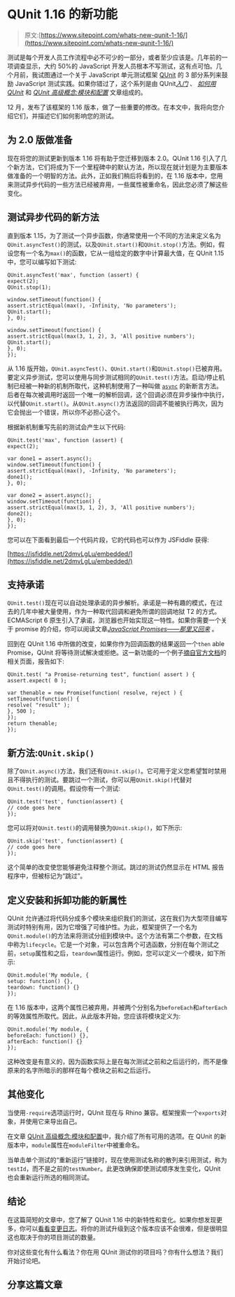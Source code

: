 # QUnit 1.16 的新功能

> 原文:[https://www.sitepoint.com/whats-new-qunit-1-16/](https://www.sitepoint.com/whats-new-qunit-1-16/)

测试是每个开发人员工作流程中必不可少的一部分，或者至少应该是。几年前的一项调查显示，大约 50%的 JavaScript 开发人员根本不写测试，这有点可怕。几个月前，我试图通过一个关于 JavaScript 单元测试框架 [QUnit](http://qunitjs.com) 的 3 部分系列来鼓励 JavaScript 测试实践。如果你错过了，这个系列是由 QUnit[<cite>入门</cite>](https://www.sitepoint.com/getting-started-qunit/) 、 [<cite>如何用 QUnit</cite>](https://www.sitepoint.com/test-asynchronous-code-qunit/) 和 [<cite>QUnit 高级概念:模块和配置</cite>](https://www.sitepoint.com/qunit-advanced-concepts-modules-configuration/) 文章组成的。

12 月，发布了该框架的 1.16 版本，做了一些重要的修改。在本文中，我将向您介绍它们，并描述它们如何影响您的测试。

## 为 2.0 版做准备

现在将您的测试更新到版本 1.16 将有助于您迁移到版本 2.0。QUnit 1.16 引入了几个新方法，它们将成为下一个里程碑中的默认方法，所以现在就计划是为主要版本做准备的一个明智的方法。此外，正如我们稍后将看到的，在 1.16 版本中，您用来测试异步代码的一些方法已经被弃用，一些属性被重命名，因此您必须了解这些变化。

## 测试异步代码的新方法

直到版本 1.15，为了测试一个异步函数，你通常使用一个不同的方法来定义名为`QUnit.asyncTest()`的测试，以及`QUnit.start()`和`QUnit.stop()`方法。例如，假设您有一个名为`max()`的函数，它从一组给定的数字中计算最大值，在 QUnit 1.15 中，您可以编写如下测试:

```
QUnit.asyncTest('max', function (assert) {
expect(2);
QUnit.stop(1);

window.setTimeout(function() {
assert.strictEqual(max(), -Infinity, 'No parameters');
QUnit.start();
}, 0);

window.setTimeout(function() {
assert.strictEqual(max(3, 1, 2), 3, 'All positive numbers');
QUnit.start();
}, 0);
});
```

从 1.16 版开始，`QUnit.asyncTest()`、`QUnit.start()`和`QUnit.stop()`已被弃用。要定义异步测试，您可以使用与同步测试相同的`QUnit.test()`方法。启动/停止机制已经被一种新的机制所取代，这种机制使用了一种叫做 [`async`](http://api.qunitjs.com/async/) 的新断言方法。后者在每次被调用时返回一个唯一的解析回调，这个回调必须在异步操作中执行，以代替`QUnit.start()`。从`QUnit.async()`方法返回的回调不能被执行两次，因为它会抛出一个错误，所以你不必担心这个。

根据新机制重写先前的测试会产生以下代码:

```
QUnit.test('max', function (assert) {
expect(2);

var done1 = assert.async();
window.setTimeout(function() {
assert.strictEqual(max(), -Infinity, 'No parameters');
done1();
}, 0);

var done2 = assert.async();
window.setTimeout(function() {
assert.strictEqual(max(3, 1, 2), 3, 'All positive numbers');
done2();
}, 0);
});
```

您可以在下面看到最后一个代码片段，它的代码也可以作为 JSFiddle 获得:

[https://jsfiddle.net/2dmvLgLu/embedded/](https://jsfiddle.net/2dmvLgLu/embedded/)

## 支持承诺

`QUnit.test()`现在可以自动处理承诺的异步解析。承诺是一种有趣的模式，在过去的几年中被大量使用，作为一种取代回调和避免所谓的回调地狱 T2 的方式。ECMAScript 6 原生引入了承诺，浏览器也开始实现这一特性。如果你需要一个关于 promise 的介绍，你可以阅读文章[<cite>JavaScript Promises——那里又回来</cite>](http://www.html5rocks.com/en/tutorials/es6/promises/) 。

回到在 QUnit 1.16 中所做的改变，如果你作为回调函数的结果返回一个`then` able Promise，QUnit 将等待测试解决或拒绝。这一新功能的一个例子[摘自官方文档](http://api.qunitjs.com/QUnit.test/)的相关页面，报告如下:

```
QUnit.test( "a Promise-returning test", function( assert ) {
assert.expect( 0 );

var thenable = new Promise(function( resolve, reject ) {
setTimeout(function() {
resolve( "result" );
}, 500 );
});
return thenable;
});
```

## 新方法:`QUnit.skip()`

除了`QUnit.async()`方法，我们还有`QUnit.skip()`。它可用于定义您希望暂时禁用且不得执行的测试。要跳过一个测试，你可以用`QUnit.skip()`代替对`QUnit.test()`的调用。假设你有一个测试:

```
QUnit.test('test', function(assert) {
// code goes here
});
```

您可以将对`QUnit.test()`的调用替换为`QUnit.skip()`，如下所示:

```
QUnit.skip('test', function(assert) {
// code goes here
});
```

这个简单的改变使您能够避免注释整个测试。跳过的测试仍然显示在 HTML 报告程序中，但被标记为“跳过”。

## 定义安装和拆卸功能的新属性

QUnit 允许通过将代码分成多个模块来组织我们的测试，这在我们为大型项目编写测试时特别有用，因为它增强了可维护性。为此，框架提供了一个名为`QUnit.module()`的方法来将测试分组到模块中。这个方法有第二个参数，在文档中称为`lifecycle`。它是一个对象，可以包含两个可选函数，分别在每个测试之前，`setup`属性和之后，`teardown`属性运行。例如，您可以定义一个模块，如下所示:

```
QUnit.module('My module, {
setup: function() {},
teardown: function() {}
});
```

在 1.16 版本中，这两个属性已被弃用，并被两个分别名为`beforeEach`和`afterEach`的等效属性所取代。因此，从此版本开始，您应该将模块定义为:

```
QUnit.module('My module, {
beforeEach: function() {},
afterEach: function() {}
});
```

这种改变是有意义的，因为函数实际上是在每次测试之前和之后运行的，而不是像原来的名字所暗示的那样在每个模块之前和之后运行。

## 其他变化

当使用`-require`选项运行时，QUnit 现在与 Rhino 兼容。框架搜索一个`exports`对象，并使用它来导出自己。

在文章 [QUnit 高级概念:模块和配置](https://www.sitepoint.com/qunit-advanced-concepts-modules-configuration/)中，我介绍了所有可用的选项。在 QUnit 的新版本中，`module`属性在`moduleFilter`中被重命名。

当单击单个测试的“重新运行”链接时，现在使用测试名称的散列来引用测试，称为`testId`，而不是之前的`testNumber`。此更改确保即使测试顺序发生变化，QUnit 也会重新运行所选的相同测试。

## 结论

在这篇简短的文章中，您了解了 QUnit 1.16 中的新特性和变化。如果你想发现更多，你可以[看看变更日志](https://github.com/jquery/qunit/blob/1.16.0/History.md)。将你的测试升级到这个版本应该不会很难，但是很明显这也取决于你的项目测试的数量。

你对这些变化有什么看法？你在用 QUnit 测试你的项目吗？你有什么想法？我们开始讨论吧。

## 分享这篇文章